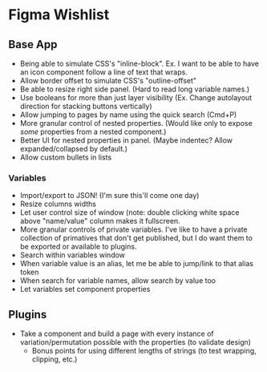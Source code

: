 # Figma Wishlist

## Base App

* Being able to simulate CSS's "inline-block". Ex. I want to be able to have an icon component follow a line of text that wraps.
* Allow border offset to simulate CSS's "outline-offset"
* Be able to resize right side panel. (Hard to read long variable names.)
* Use booleans for more than just layer visibility (Ex. Change autolayout direction for stacking buttons vertically)
* Allow jumping to pages by name using the quick search (Cmd+P)
* More granular control of nested properties. (Would like only to expose *some* properties from a nested component.)
* Better UI for nested properties in panel. (Maybe indentec? Allow expanded/collapsed by default.)
* Allow custom bullets in lists
  
### Variables
  * Import/export to JSON! (I'm sure this'll come one day)    
  * Resize columns widths
  * Let user control size of window (note: double clicking white space above "name/value" column makes it fullscreen.
  * More granular controls of private variables. I've like to have a private collection of primatives that don't get published, but I do want them to be exported or available to plugins.
  * Search within variables window
  * When variable value is an alias, let me be able to jump/link to that alias token
  * When search for variable names, allow search by value too
  * Let variables set component properties
 
## Plugins
* Take a component and build a page with every instance of variation/permutation possible with the properties (to validate design)
    * Bonus points for using different lengths of strings (to test wrapping, clipping, etc.)  
